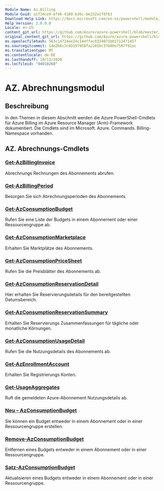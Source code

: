 ```yaml
---
Module Name: Az.Billing
Module Guid: a1f34ce9-bf46-4180-b36c-be232a1f8f63
Download Help Link: https://docs.microsoft.com/en-us/powershell/module/az.billing
Help Version: 2.0.0.0
Locale: en-US
content_git_url: https://github.com/Azure/azure-powershell/blob/master/src/Billing/Billing/help/Az.Billing.md
original_content_git_url: https://github.com/Azure/azure-powershell/blob/master/src/Billing/Billing/help/Az.Billing.md
ms.openlocfilehash: 563c14724ee24c144ffac8324071b02712471457
ms.sourcegitcommit: 1de2b6c3c99197958fa2101bc37680e7507f91ac
ms.translationtype: MT
ms.contentlocale: de-DE
ms.lasthandoff: 10/13/2020
ms.locfileid: "94010260"
---
```

# AZ. Abrechnungsmodul
## Beschreibung
In den Themen in diesem Abschnitt werden die Azure PowerShell-Cmdlets für Azure Billing im Azure Resource Manager (Arm)-Framework dokumentiert. Die Cmdlets sind im Microsoft. Azure. Commands. Billing-Namespace vorhanden.

## AZ. Abrechnungs-Cmdlets
### [Get-AzBillingInvoice](Get-AzBillingInvoice.md)
Abrechnungs Rechnungen des Abonnements abrufen.

### [Get-AzBillingPeriod](Get-AzBillingPeriod.md)
Besorgen Sie sich Abrechnungsperioden des Abonnements.

### [Get-AzConsumptionBudget](Get-AzConsumptionBudget.md)
Rufen Sie eine Liste der Budgets in einem Abonnement oder einer Ressourcengruppe ab.

### [Get-AzConsumptionMarketplace](Get-AzConsumptionMarketplace.md)
Erhalten Sie Marktplätze des Abonnements.

### [Get-AzConsumptionPriceSheet](Get-AzConsumptionPriceSheet.md)
Rufen Sie die Preisblätter des Abonnements ab.

### [Get-AzConsumptionReservationDetail](Get-AzConsumptionReservationDetail.md)
Hier erhalten Sie Reservierungsdetails für den bereitgestellten Datumsbereich.

### [Get-AzConsumptionReservationSummary](Get-AzConsumptionReservationSummary.md)
Erhalten Sie Reservierungs Zusammenfassungen für tägliche oder monatliche Körnungen.

### [Get-AzConsumptionUsageDetail](Get-AzConsumptionUsageDetail.md)
Rufen Sie die Nutzungsdetails des Abonnements ab.

### [Get-AzEnrollmentAccount](Get-AzEnrollmentAccount.md)
Erhalten Sie Registrierungs Konten.

### [Get-UsageAggregates](Get-UsageAggregates.md)
Ruft die gemeldeten Azure-Abonnement Nutzungsdetails ab.

### [Neu – AzConsumptionBudget](New-AzConsumptionBudget.md)
Sie können ein Budget entweder in einem Abonnement oder in einer Ressourcengruppe erstellen.

### [Remove-AzConsumptionBudget](Remove-AzConsumptionBudget.md)
Entfernen eines Budgets entweder in einem Abonnement oder in einer Ressourcengruppe.

### [Satz-AzConsumptionBudget](Set-AzConsumptionBudget.md)
Aktualisieren eines Budgets entweder in einem Abonnement oder in einer Ressourcengruppe.

